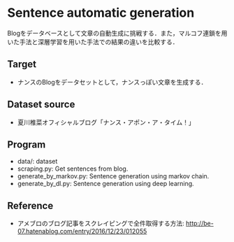 # Sentence automatic generation

Blogをデータベースとして文章の自動生成に挑戦する．また，マルコフ連鎖を用いた手法と深層学習を用いた手法での結果の違いを比較する．

## Target

- ナンスのBlogをデータセットとして，ナンスっぽい文章を生成する．

## Dataset source

- 夏川椎菜オフィシャルブログ「ナンス・アポン・ア・タイム！」

## Program

- data/: dataset
- scraping.py: Get sentences from blog.
- generate_by_markov.py: Sentence generation using markov chain.
- generate_by_dl.py: Sentence generation using deep learning.

## Reference

- アメブロのブログ記事をスクレイピングで全件取得する方法: http://be-07.hatenablog.com/entry/2016/12/23/012055